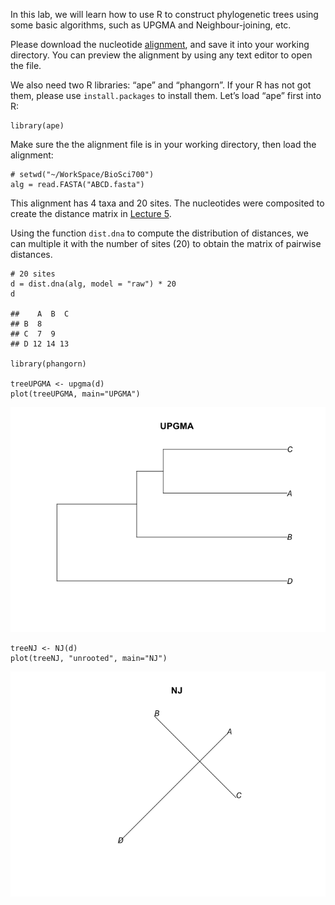 In this lab, we will learn how to use R to construct phylogenetic trees
using some basic algorithms, such as UPGMA and Neighbour-joining, etc.

Please download the nucleotide [alignment](ABCD.fasta), and save it into
your working directory. You can preview the alignment by using any text
editor to open the file.

We also need two R libraries: “ape” and “phangorn”. If your R has not
got them, please use `install.packages` to install them. Let’s load
“ape” first into R:

    library(ape)

Make sure the the alignment file is in your working directory, then load
the alignment:

    # setwd("~/WorkSpace/BioSci700")
    alg = read.FASTA("ABCD.fasta")

This alignment has 4 taxa and 20 sites. The nucleotides were composited
to create the distance matrix in [Lecture
5](https://alexeidrummond.org/bayesian_phylo_lectures/lecture5/#/19).

Using the function `dist.dna` to compute the distribution of distances,
we can multiple it with the number of sites (20) to obtain the matrix of
pairwise distances.

    # 20 sites
    d = dist.dna(alg, model = "raw") * 20
    d

    ##    A  B  C
    ## B  8      
    ## C  7  9   
    ## D 12 14 13

    library(phangorn)

    treeUPGMA <- upgma(d)
    plot(treeUPGMA, main="UPGMA")

![](Lab1_files/figure-markdown_strict/unnamed-chunk-5-1.png)

    treeNJ <- NJ(d)
    plot(treeNJ, "unrooted", main="NJ")

![](Lab1_files/figure-markdown_strict/unnamed-chunk-6-1.png)
